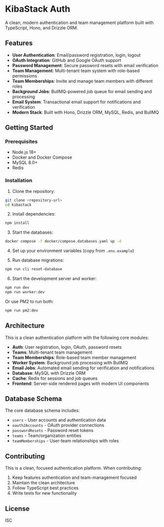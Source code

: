 # KibaStack Auth

A clean, modern authentication and team management platform built with TypeScript, Hono, and Drizzle ORM.

## Features

- **User Authentication**: Email/password registration, login, logout
- **OAuth Integration**: GitHub and Google OAuth support
- **Password Management**: Secure password resets with email verification
- **Team Management**: Multi-tenant team system with role-based permissions
- **Team Memberships**: Invite and manage team members with different roles
- **Background Jobs**: BullMQ-powered job queue for email sending and processing
- **Email System**: Transactional email support for notifications and verification
- **Modern Stack**: Built with Hono, Drizzle ORM, MySQL, Redis, and BullMQ

## Getting Started

### Prerequisites

- Node.js 18+
- Docker and Docker Compose
- MySQL 8.0+
- Redis

### Installation

1. Clone the repository:
```bash
git clone <repository-url>
cd kibastack
```

2. Install dependencies:
```bash
npm install
```

3. Start the databases:
```bash
docker compose -f docker/compose.databases.yaml up -d
```

4. Set up your environment variables (copy from `.env.example`)

5. Run database migrations:
```bash
npm run cli reset-database
```

6. Start the development server and worker:
```bash
npm run dev
npm run worker:dev
```

Or use PM2 to run both:
```bash
npm run pm2:dev
```

## Architecture

This is a clean authentication platform with the following core modules:

- **Auth**: User registration, login, OAuth, password resets
- **Teams**: Multi-tenant team management
- **Team Memberships**: Role-based team member management
- **Worker System**: Background job processing with BullMQ
- **Email Jobs**: Automated email sending for verification and notifications
- **Database**: MySQL with Drizzle ORM
- **Cache**: Redis for sessions and job queues
- **Frontend**: Server-side rendered pages with modern UI components

## Database Schema

The core database schema includes:

- `users` - User accounts and authentication data
- `oauth2Accounts` - OAuth provider connections
- `passwordResets` - Password reset tokens
- `teams` - Team/organization entities
- `teamMemberships` - User-team relationships with roles

## Contributing

This is a clean, focused authentication platform. When contributing:

1. Keep features authentication and team-management focused
2. Maintain the clean architecture
3. Follow TypeScript best practices
4. Write tests for new functionality

## License

ISC
